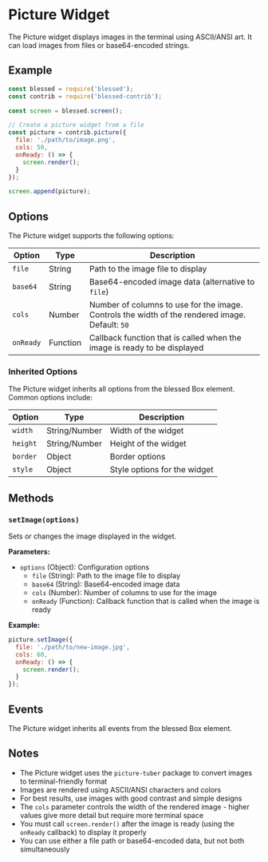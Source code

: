 # Picture Widget

The Picture widget displays images in the terminal using ASCII/ANSI art. It can load images from files or base64-encoded strings.

## Example

```javascript
const blessed = require('blessed');
const contrib = require('blessed-contrib');

const screen = blessed.screen();

// Create a picture widget from a file
const picture = contrib.picture({
  file: './path/to/image.png',
  cols: 50,
  onReady: () => {
    screen.render();
  }
});

screen.append(picture);
```

## Options

The Picture widget supports the following options:

| Option | Type | Description |
|--------|------|-------------|
| `file` | String | Path to the image file to display |
| `base64` | String | Base64-encoded image data (alternative to `file`) |
| `cols` | Number | Number of columns to use for the image. Controls the width of the rendered image. Default: `50` |
| `onReady` | Function | Callback function that is called when the image is ready to be displayed |

### Inherited Options

The Picture widget inherits all options from the blessed Box element. Common options include:

| Option | Type | Description |
|--------|------|-------------|
| `width` | String/Number | Width of the widget |
| `height` | String/Number | Height of the widget |
| `border` | Object | Border options |
| `style` | Object | Style options for the widget |

## Methods

### `setImage(options)`

Sets or changes the image displayed in the widget.

**Parameters:**

- `options` (Object): Configuration options
  - `file` (String): Path to the image file to display
  - `base64` (String): Base64-encoded image data
  - `cols` (Number): Number of columns to use for the image
  - `onReady` (Function): Callback function that is called when the image is ready

**Example:**

```javascript
picture.setImage({
  file: './path/to/new-image.jpg',
  cols: 60,
  onReady: () => {
    screen.render();
  }
});
```

## Events

The Picture widget inherits all events from the blessed Box element.

## Notes

- The Picture widget uses the `picture-tuber` package to convert images to terminal-friendly format
- Images are rendered using ASCII/ANSI characters and colors
- For best results, use images with good contrast and simple designs
- The `cols` parameter controls the width of the rendered image - higher values give more detail but require more terminal space
- You must call `screen.render()` after the image is ready (using the `onReady` callback) to display it properly
- You can use either a file path or base64-encoded data, but not both simultaneously